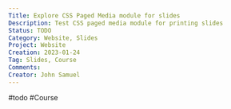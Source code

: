 ```yaml
---
Title: Explore CSS Paged Media module for slides
Description: Test CSS paged media module for printing slides 
Status: TODO
Category: Website, Slides
Project: Website
Creation: 2023-01-24
Tag: Slides, Course
Comments:
Creator: John Samuel
---
```


#todo #Course 